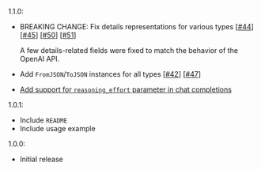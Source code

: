1.1.0:

- BREAKING CHANGE: Fix details representations for various types [[#44](https://github.com/MercuryTechnologies/openai/pull/44)] [[#45](https://github.com/MercuryTechnologies/openai/pull/45)] [[#50](https://github.com/MercuryTechnologies/openai/pull/50)] [[#51](https://github.com/MercuryTechnologies/openai/pull/51)]

  A few details-related fields were fixed to match the behavior of the OpenAI
  API.

- Add `FromJSON`/`ToJSON` instances for all types [[#42](https://github.com/MercuryTechnologies/openai/pull/42)] [[#47](https://github.com/MercuryTechnologies/openai/pull/47)]

- [Add support for `reasoning_effort` parameter in chat completions](https://github.com/MercuryTechnologies/openai/pull/48)

1.0.1:

- Include `README`
- Include usage example

1.0.0:

- Initial release
